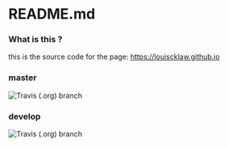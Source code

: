 # README.md

### What is this ?

this is the source code for the page:
https://louiscklaw.github.io

### master

![Travis (.org) branch](https://img.shields.io/travis/louiscklaw/portfolio-preact/master)

### develop

![Travis (.org) branch](https://img.shields.io/travis/louiscklaw/portfolio-preact/develop)
